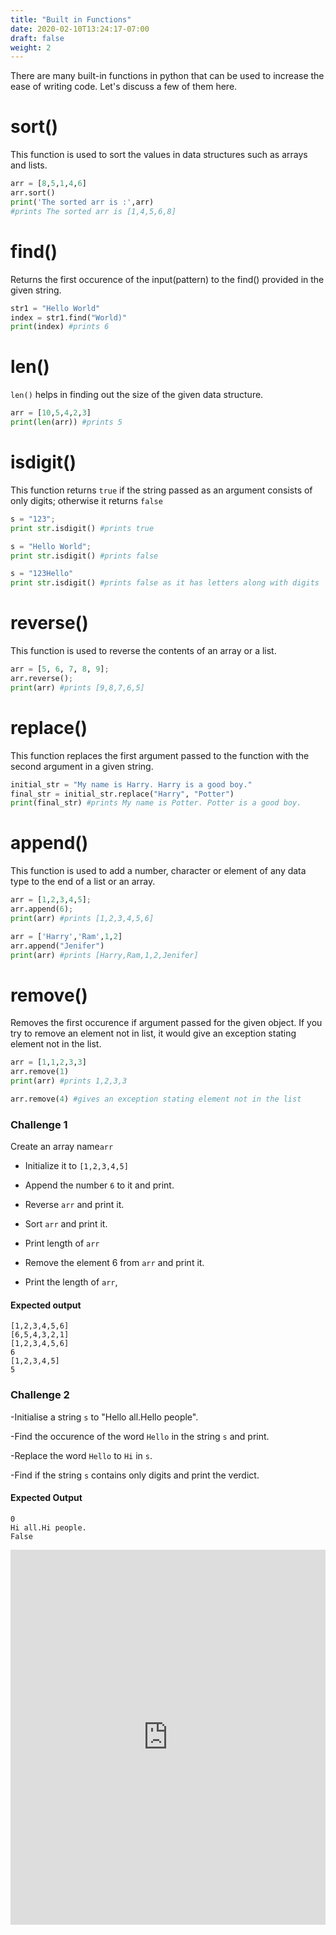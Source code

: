 ```yaml
---
title: "Built in Functions"
date: 2020-02-10T13:24:17-07:00
draft: false
weight: 2
--- 
```


There are many built-in functions in python that can be used to increase the ease of writing code. Let's discuss a few of them here.

# sort()

This function is used to sort the values in data structures such as arrays and lists.
```python
arr = [8,5,1,4,6]
arr.sort()
print('The sorted arr is :',arr)
#prints The sorted arr is [1,4,5,6,8]
```


# find()
Returns the first occurence of the input(pattern) to the find() provided in the given string.
```python
str1 = "Hello World"
index = str1.find("World)"
print(index) #prints 6
```
# len()
`len()` helps in finding out the size of the given data structure.
```python
arr = [10,5,4,2,3]
print(len(arr)) #prints 5
```

# isdigit()
This function returns `true` if the string passed as an argument consists of only digits; otherwise it returns `false`
```python
s = "123";  
print str.isdigit() #prints true

s = "Hello World";
print str.isdigit() #prints false

s = "123Hello"
print str.isdigit() #prints false as it has letters along with digits
```

# reverse()
This function is used to reverse the contents of an array or a list.
```python
arr = [5, 6, 7, 8, 9];
arr.reverse();
print(arr) #prints [9,8,7,6,5]
```
# replace()

This function replaces the first argument passed to the function with the second argument in a given string.

```python
initial_str = "My name is Harry. Harry is a good boy."
final_str = initial_str.replace("Harry", "Potter")
print(final_str) #prints My name is Potter. Potter is a good boy.
```

# append()

This function is used to add a number, character or element of any data type to the end of a list or an array.
```python
arr = [1,2,3,4,5];
arr.append(6);
print(arr) #prints [1,2,3,4,5,6]

arr = ['Harry','Ram',1,2]
arr.append("Jenifer")
print(arr) #prints [Harry,Ram,1,2,Jenifer]
```
# remove()
Removes the first occurence if argument passed for the given object. If you try to remove an element not in list, it would give an exception stating element not in the list.
```python
arr = [1,1,2,3,3]  
arr.remove(1)  
print(arr) #prints 1,2,3,3

arr.remove(4) #gives an exception stating element not in the list
```
### Challenge 1
 Create an array name`arr`



- Initialize it to `[1,2,3,4,5]`

- Append the number `6` to it and print.

- Reverse `arr` and print it.

- Sort `arr` and print it.

- Print length of `arr`

- Remove the element 6 from `arr` and print it.

- Print the length of `arr`,

#### Expected output

    [1,2,3,4,5,6]
    [6,5,4,3,2,1]
    [1,2,3,4,5,6]
    6
    [1,2,3,4,5]
    5
### Challenge 2


-Initialise a string `s` to "Hello all.Hello people".

-Find the occurence of the word `Hello` in the string `s` and print.

-Replace the word `Hello` to `Hi` in `s`.

-Find if the string `s` contains only digits and print the verdict.

#### Expected Output
    0
    Hi all.Hi people.
    False
<iframe height="600px" width="100%" 
 src="https://repl.it/@nuevofoundation/python-blank?lite=true" scrolling="no" frameborder="no" allowtransparency="true" allowfullscreen="true" sandbox="allow-forms allow-pointer-lock allow-popups allow-same-origin allow-scripts allow-modals"></iframe>
